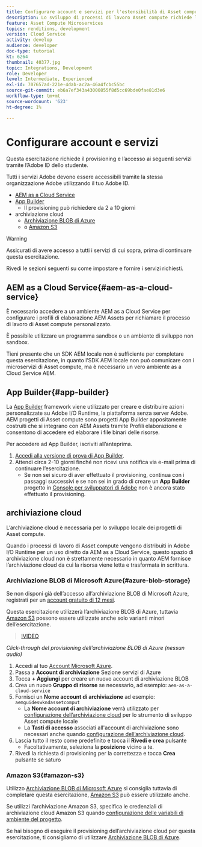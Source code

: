 ```yaml
---
title: Configurare account e servizi per l'estensibilità di Asset compute
description: Lo sviluppo di processi di lavoro Asset compute richiede l’accesso ad account e servizi, tra cui AEM as a Cloud Service, Generatore di app e archiviazione cloud forniti da Microsoft o Amazon.
feature: Asset Compute Microservices
topics: renditions, development
version: Cloud Service
activity: develop
audience: developer
doc-type: tutorial
kt: 6264
thumbnail: 40377.jpg
topic: Integrations, Development
role: Developer
level: Intermediate, Experienced
exl-id: 707657ad-221e-4dab-ac2a-46a4fcbc55bc
source-git-commit: eb6a7ef343a43000855f8d5cc69bde0fae81d3e6
workflow-type: tm+mt
source-wordcount: '623'
ht-degree: 1%

---
```


# Configurare account e servizi

Questa esercitazione richiede il provisioning e l’accesso ai seguenti servizi tramite l’Adobe ID dello studente.

Tutti i servizi Adobe devono essere accessibili tramite la stessa organizzazione Adobe utilizzando il tuo Adobe ID.

+ [AEM as a Cloud Service](#aem-as-a-cloud-service)
+ [App Builder](#app-builder)
   + Il provisioning può richiedere da 2 a 10 giorni
+ archiviazione cloud
   + [Archiviazione BLOB di Azure](https://azure.microsoft.com/en-us/services/storage/blobs/)
   + o [Amazon S3](https://aws.amazon.com/s3/?did=ft_card&amp;trk=ft_card)

>[!WARNING]
>
>Assicurati di avere accesso a tutti i servizi di cui sopra, prima di continuare questa esercitazione.
> 
> Rivedi le sezioni seguenti su come impostare e fornire i servizi richiesti.

## AEM as a Cloud Service{#aem-as-a-cloud-service}

È necessario accedere a un ambiente AEM as a Cloud Service per configurare i profili di elaborazione AEM Assets per richiamare il processo di lavoro di Asset compute personalizzato.

È possibile utilizzare un programma sandbox o un ambiente di sviluppo non sandbox.

Tieni presente che un SDK AEM locale non è sufficiente per completare questa esercitazione, in quanto l’SDK AEM locale non può comunicare con i microservizi di Asset compute, ma è necessario un vero ambiente as a Cloud Service AEM.

## App Builder{#app-builder}

La [App Builder](https://developer.adobe.com/app-builder/) framework viene utilizzato per creare e distribuire azioni personalizzate su Adobe I/O Runtime, la piattaforma senza server Adobe. AEM progetti di Asset compute sono progetti App Builder appositamente costruiti che si integrano con AEM Assets tramite Profili elaborazione e consentono di accedere ed elaborare i file binari delle risorse.

Per accedere ad App Builder, iscriviti all’anteprima.

1. [Accedi alla versione di prova di App Builder](https://developer.adobe.com/app-builder/trial/).
1. Attendi circa 2-10 giorni finché non ricevi una notifica via e-mail prima di continuare l’esercitazione.
   + Se non sei sicuro di aver effettuato il provisioning, continua con i passaggi successivi e se non sei in grado di creare un __App Builder__ progetto in [Console per sviluppatori di Adobe](https://developer.adobe.com/console/) non è ancora stato effettuato il provisioning.

## archiviazione cloud

L’archiviazione cloud è necessaria per lo sviluppo locale dei progetti di Asset compute.

Quando i processi di lavoro di Asset compute vengono distribuiti in Adobe I/O Runtime per un uso diretto da AEM as a Cloud Service, questo spazio di archiviazione cloud non è strettamente necessario in quanto AEM fornisce l’archiviazione cloud da cui la risorsa viene letta e trasformata in scrittura.

### Archiviazione BLOB di Microsoft Azure{#azure-blob-storage}

Se non disponi già dell’accesso all’archiviazione BLOB di Microsoft Azure, registrati per un [account gratuito di 12 mesi](https://azure.microsoft.com/en-us/free/).

Questa esercitazione utilizzerà l’archiviazione BLOB di Azure, tuttavia [Amazon S3](#amazon-s3) possono essere utilizzate anche solo varianti minori dell’esercitazione.

>[!VIDEO](https://video.tv.adobe.com/v/40377/?quality=12&learn=on)

_Click-through del provisioning dell’archiviazione BLOB di Azure (nessun audio)_

1. Accedi al tuo [Account Microsoft Azure](https://azure.microsoft.com/en-us/account/).
1. Passa a __Account di archiviazione__ Sezione servizi di Azure
1. Tocca __+ Aggiungi__ per creare un nuovo account di archiviazione BLOB
1. Crea un nuovo __Gruppo di risorse__ se necessario, ad esempio: `aem-as-a-cloud-service`
1. Fornisci un __Nome account di archiviazione__ ad esempio: `aemguideswkndassetcomput`
   + La __Nome account di archiviazione__ verrà utilizzato per [configurazione dell’archiviazione cloud](../develop/environment-variables.md) per lo strumento di sviluppo Asset compute locale
   + La __Tasti di accesso__ associati all&#39;account di archiviazione sono necessari anche quando [configurazione dell’archiviazione cloud](../develop/environment-variables.md).
1. Lascia tutto il resto come predefinito e tocca il __Rivedi e crea__ pulsante
   + Facoltativamente, seleziona la __posizione__ vicino a te.
1. Rivedi la richiesta di provisioning per la correttezza e tocca __Crea__ pulsante se saturo

### Amazon S3{#amazon-s3}

Utilizzo [Archiviazione BLOB di Microsoft Azure](#azure-blob-storage) si consiglia tuttavia di completare questa esercitazione, [Amazon S3](https://aws.amazon.com/s3/?did=ft_card&amp;trk=ft_card) può essere utilizzato anche.

Se utilizzi l’archiviazione Amazon S3, specifica le credenziali di archiviazione cloud Amazon S3 quando [configurazione delle variabili di ambiente del progetto](../develop/environment-variables.md#amazon-s3).

Se hai bisogno di eseguire il provisioning dell’archiviazione cloud per questa esercitazione, ti consigliamo di utilizzare [Archiviazione BLOB di Azure](#azure-blob-storage).
